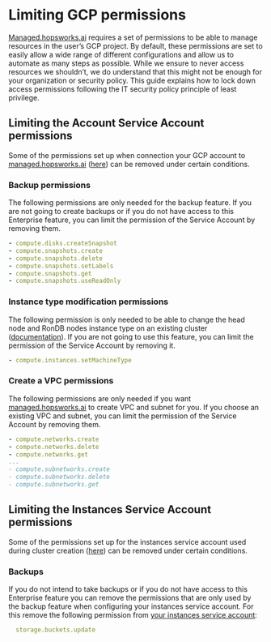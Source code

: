 # Limiting GCP permissions

[Managed.hopsworks.ai](https://managed.hopsworks.ai) requires a set of permissions to be able to manage resources in the user’s GCP project.
By default, these permissions are set to easily allow a wide range of different configurations and allow
us to automate as many steps as possible. While we ensure to never access resources we shouldn’t,
we do understand that this might not be enough for your organization or security policy.
This guide explains how to lock down access permissions following the IT security policy principle of least privilege.

## Limiting the Account Service Account permissions

Some of the permissions set up when connection your GCP account to [managed.hopsworks.ai](https://managed.hopsworks.ai) ([here](getting_started.md#step-1-connecting-your-gcp-account)) can be removed under certain conditions.

### Backup permissions

The following permissions are only needed for the backup feature. If you are not going to create backups or if you do not have access to this Enterprise feature, you can limit the permission of the Service Account by removing them.

```yaml
- compute.disks.createSnapshot
- compute.snapshots.create
- compute.snapshots.delete
- compute.snapshots.setLabels
- compute.snapshots.get
- compute.snapshots.useReadOnly
```

### Instance type modification permissions

The following permission is only needed to be able to change the head node and RonDB nodes instance type on an existing cluster ([documentation](../common/scalingup.md)). If you are not going to use this feature, you can limit the permission of the Service Account by removing it.

```yaml
- compute.instances.setMachineType
```
### Create a VPC permissions
The following permissions are only needed if you want [managed.hopsworks.ai](https://managed.hopsworks.ai) to create VPC and subnet for you.
If you choose an existing VPC and subnet, you can limit the permission of the Service Account by removing them. 

```yaml
- compute.networks.create
- compute.networks.delete
- compute.networks.get
...
- compute.subnetworks.create
- compute.subnetworks.delete
- compute.subnetworks.get
```

## Limiting the Instances Service Account permissions

Some of the permissions set up for the instances service account used during cluster creation ([here](cluster_creation.md#step-4-select-the-service-account)) can be removed under certain conditions.

### Backups

If you do not intend to take backups or if you do not have access to this Enterprise feature you can remove the permissions that are only used by the backup feature when configuring your instances service account.
For this remove the following permission from [your instances service account](getting_started.md#step-21-creating-a-custom-role-for-accessing-storage):

```yaml
  storage.buckets.update
```